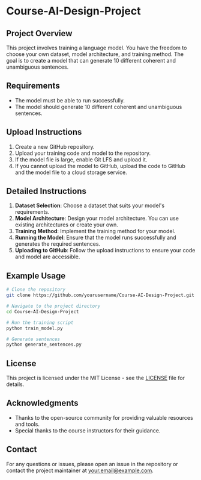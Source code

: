 # Course-AI-Design-Project

## Project Overview
This project involves training a language model. You have the freedom to choose your own dataset, model architecture, and training method. The goal is to create a model that can generate 10 different coherent and unambiguous sentences.

## Requirements
- The model must be able to run successfully.
- The model should generate 10 different coherent and unambiguous sentences.

## Upload Instructions
1. Create a new GitHub repository.
2. Upload your training code and model to the repository.
3. If the model file is large, enable Git LFS and upload it.
4. If you cannot upload the model to GitHub, upload the code to GitHub and the model file to a cloud storage service.

## Detailed Instructions
1. **Dataset Selection**: Choose a dataset that suits your model's requirements.
2. **Model Architecture**: Design your model architecture. You can use existing architectures or create your own.
3. **Training Method**: Implement the training method for your model.
4. **Running the Model**: Ensure that the model runs successfully and generates the required sentences.
5. **Uploading to GitHub**: Follow the upload instructions to ensure your code and model are accessible.

## Example Usage
```bash
# Clone the repository
git clone https://github.com/yourusername/Course-AI-Design-Project.git

# Navigate to the project directory
cd Course-AI-Design-Project

# Run the training script
python train_model.py

# Generate sentences
python generate_sentences.py
```

## License
This project is licensed under the MIT License - see the [LICENSE](LICENSE) file for details.

## Acknowledgments
- Thanks to the open-source community for providing valuable resources and tools.
- Special thanks to the course instructors for their guidance.

## Contact
For any questions or issues, please open an issue in the repository or contact the project maintainer at your.email@example.com.